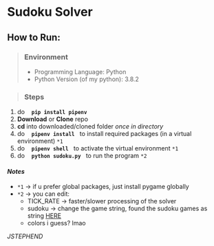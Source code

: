 # Sudoku Solver

## How to Run:

> ### Environment
> * Programming Language: Python
> * Python Version (of my python): 3.8.2

> ### Steps
1. do &nbsp;&nbsp; **`pip install pipenv`**
2. **Download** or **Clone** repo
3. **cd** into downloaded/cloned folder
_once in directory_
4. do &nbsp;&nbsp; **`pipenv install`** &nbsp; to install required packages (in a virtual environment) `*1`
5. do &nbsp;&nbsp; **`pipenv shell`** &nbsp; to activate the virtual environment `*1`
6. do &nbsp;&nbsp; **`python sudoku.py`** &nbsp; to run the program `*2`



#### *Notes*
* `*1` -> if u prefer global packages, just install pygame globally
* `*2` -> you can edit:
    * TICK_RATE -> faster/slower processing of the solver
    * sudoku -> change the game string, found the sudoku games as string [HERE](https://www.kaggle.com/bryanpark/sudoku)
    * colors i guess? lmao




*JSTEPHEND*
